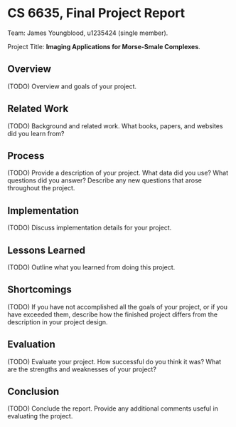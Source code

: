 # CS 6635, Final Project Report
Team: James Youngblood, u1235424 (single member).

Project Title: **Imaging Applications for Morse-Smale Complexes**.

## Overview
(TODO) Overview and goals of your project.

## Related Work
(TODO) Background and related work. What books, papers, and websites did you learn from?

## Process
(TODO) Provide a description of your project. What data did you use? What questions did you answer? Describe any new questions that arose throughout the project.

## Implementation
(TODO) Discuss implementation details for your project.

## Lessons Learned
(TODO) Outline what you learned from doing this project.

## Shortcomings
(TODO) If you have not accomplished all the goals of your project, or if you have exceeded them, describe how the finished project differs from the description in your project design.

## Evaluation
(TODO) Evaluate your project. How successful do you think it was? What are the strengths and weaknesses of your project?

## Conclusion
(TODO) Conclude the report. Provide any additional comments useful in evaluating the project.
